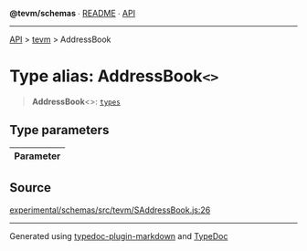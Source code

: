 **@tevm/schemas** ∙ [README](../../README.md) ∙ [API](../../API.md)

***

[API](../../API.md) > [tevm](../README.md) > AddressBook

# Type alias: AddressBook`<>`

> **AddressBook**\<\>: [`types`](../../types/README.md)

## Type parameters

| Parameter |
| :------ |

## Source

[experimental/schemas/src/tevm/SAddressBook.js:26](https://github.com/evmts/tevm-monorepo/blob/main/experimental/schemas/src/tevm/SAddressBook.js#L26)

***
Generated using [typedoc-plugin-markdown](https://www.npmjs.com/package/typedoc-plugin-markdown) and [TypeDoc](https://typedoc.org/)
